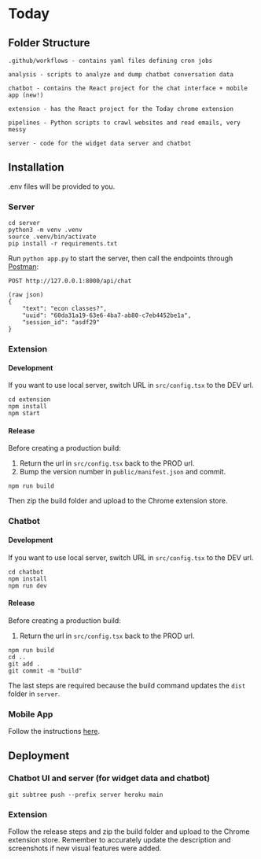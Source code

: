 # Today

## Folder Structure
```
.github/workflows - contains yaml files defining cron jobs

analysis - scripts to analyze and dump chatbot conversation data

chatbot - contains the React project for the chat interface + mobile app (new!)

extension - has the React project for the Today chrome extension

pipelines - Python scripts to crawl websites and read emails, very messy

server - code for the widget data server and chatbot
```

## Installation

.env files will be provided to you.

### Server
```
cd server
python3 -m venv .venv
source .venv/bin/activate
pip install -r requirements.txt
```

Run `python app.py` to start the server, then call the endpoints through [Postman](https://www.postman.com/):
```
POST http://127.0.0.1:8000/api/chat

(raw json)
{
    "text": "econ classes?",
    "uuid": "60da31a19-63e6-4ba7-ab80-c7eb4452be1a",
    "session_id": "asdf29"
}
```


### Extension
#### Development
If you want to use local server, switch URL in `src/config.tsx` to the DEV url.
```
cd extension
npm install
npm start
```
#### Release
Before creating a production build:
1. Return the url in `src/config.tsx` back to the PROD url.
2. Bump the version number in `public/manifest.json` and commit.
```
npm run build
```
Then zip the build folder and upload to the Chrome extension store.

### Chatbot
#### Development
If you want to use local server, switch URL in `src/config.tsx` to the DEV url.
```
cd chatbot
npm install
npm run dev
```
#### Release
Before creating a production build:
1. Return the url in `src/config.tsx` back to the PROD url.
```
npm run build
cd ..
git add .
git commit -m "build"
```
The last steps are required because the build command updates the `dist` folder in `server`.

### Mobile App
Follow the instructions [here](https://capacitorjs.com/docs/basics/workflow).

## Deployment

### Chatbot UI and server (for widget data and chatbot)
```
git subtree push --prefix server heroku main
```

### Extension
Follow the release steps and zip the build folder and upload to the Chrome extension store. Remember to accurately update the description and screenshots if new visual features were added.
